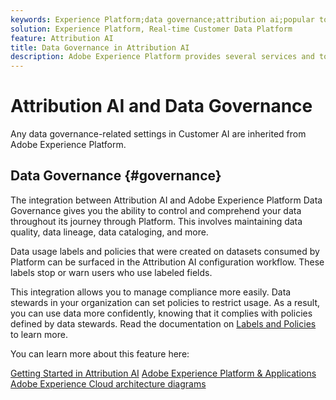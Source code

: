```yaml
---
keywords: Experience Platform;data governance;attribution ai;popular topics
solution: Experience Platform, Real-time Customer Data Platform
feature: Attribution AI
title: Data Governance in Attribution AI
description: Adobe Experience Platform provides several services and tools that allow you to confidently control your collected experience data in order to comply with your business practices, legal obligations, and development process
---
```

# Attribution AI and Data Governance

Any data governance-related settings in Customer AI are inherited from Adobe Experience Platform.

## Data Governance {#governance}

The integration between Attribution AI and Adobe Experience Platform Data Governance gives you the ability to control and comprehend your data throughout its journey through Platform. This involves maintaining data quality, data lineage, data cataloging, and more.

Data usage labels and policies that were created on datasets consumed by Platform can be surfaced in the Attribution AI configuration workflow. These labels stop or warn users who use labeled fields. 

This integration allows you to manage compliance more easily. Data stewards in your organization can set policies to restrict usage. As a result, you can use data more confidently, knowing that it complies with policies defined by data stewards. Read the documentation on [Labels and Policies](https://experienceleague.adobe.com/docs/analytics-platform/using/cja-dataviews/data-governance.html) to learn more.

You can learn more about this feature here: 

[Getting Started in Attribution AI](../../attribution-ai/getting-started.md)
[Adobe Experience Platform & Applications](https://experienceleague.adobe.com/docs/blueprints-learn/architecture/architecture-overview/platform-applications.html)
[Adobe Experience Cloud architecture diagrams](https://experienceleague.adobe.com/docs/blueprints-learn/architecture/architecture-overview/experience-cloud.html)
